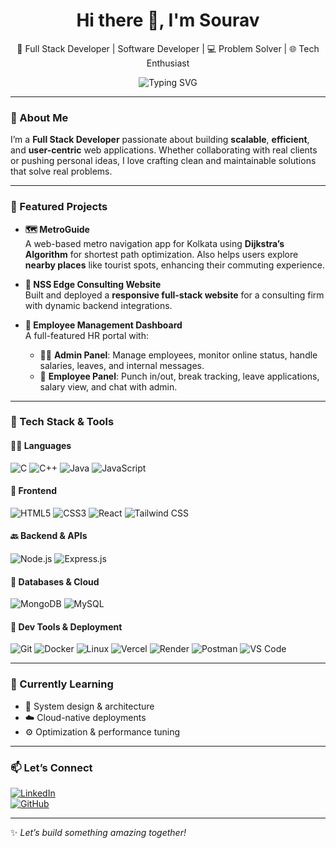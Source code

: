 <h1 align="center">Hi there 👋, I'm Sourav</h1>
<p align="center">
🚀 Full Stack Developer | Software Developer | 💻 Problem Solver | 🌐 Tech Enthusiast  
</p>

<p align="center">
  <img src="https://readme-typing-svg.herokuapp.com?font=Fira+Code&weight=500&pause=1000&color=36BCF7&center=true&vCenter=true&width=440&lines=Building+impactful+apps+with+MERN;Always+learning+%F0%9F%93%9A;Lover+of+clean+code+%F0%9F%92%BB;Let's+create+together+%F0%9F%92%BB" alt="Typing SVG" />
</p>

---

### 🚀 About Me

I’m a **Full Stack Developer** passionate about building **scalable**, **efficient**, and **user-centric** web applications. Whether collaborating with real clients or pushing personal ideas, I love crafting clean and maintainable solutions that solve real problems.

---

### 💼 Featured Projects

- **🗺️ MetroGuide**  
  A web-based metro navigation app for Kolkata using **Dijkstra’s Algorithm** for shortest path optimization. Also helps users explore **nearby places** like tourist spots, enhancing their commuting experience.

- **🏢 NSS Edge Consulting Website**  
  Built and deployed a **responsive full-stack website** for a consulting firm with dynamic backend integrations.

- **👥 Employee Management Dashboard**  
  A full-featured HR portal with:
  - 👨‍💼 **Admin Panel**: Manage employees, monitor online status, handle salaries, leaves, and internal messages.
  - 👷 **Employee Panel**: Punch in/out, break tracking, leave applications, salary view, and chat with admin.

---

### 🧰 Tech Stack & Tools

#### 🧑‍💻 **Languages**
![C](https://img.shields.io/badge/C-00599C?style=flat-square&logo=c&logoColor=white)
![C++](https://img.shields.io/badge/C++-00599C?style=flat-square&logo=c%2B%2B&logoColor=white)
![Java](https://img.shields.io/badge/Java-ED8B00?style=flat-square&logo=java)
![JavaScript](https://img.shields.io/badge/JavaScript-F7DF1E?style=flat-square&logo=javascript&logoColor=black)


#### 🎨 **Frontend**
![HTML5](https://img.shields.io/badge/HTML5-E34F26?style=flat-square&logo=html5&logoColor=white)
![CSS3](https://img.shields.io/badge/CSS3-1572B6?style=flat-square&logo=css3)
![React](https://img.shields.io/badge/React-20232A?style=flat-square&logo=react)
![Tailwind CSS](https://img.shields.io/badge/Tailwind_CSS-38B2AC?style=flat-square&logo=tailwind-css)


#### 🔙 **Backend & APIs**
![Node.js](https://img.shields.io/badge/Node.js-339933?style=flat-square&logo=node.js)
![Express.js](https://img.shields.io/badge/Express.js-000000?style=flat-square&logo=express)


#### 💾 **Databases & Cloud**
![MongoDB](https://img.shields.io/badge/MongoDB-4EA94B?style=flat-square&logo=mongodb)
![MySQL](https://img.shields.io/badge/MySQL-4479A1?style=flat-square&logo=mysql)


#### 🧪 **Dev Tools & Deployment**
![Git](https://img.shields.io/badge/Git-F05032?style=flat-square&logo=git)
![Docker](https://img.shields.io/badge/Docker-2496ED?style=flat-square&logo=docker)
![Linux](https://img.shields.io/badge/Linux-FCC624?style=flat-square&logo=linux&logoColor=black)
![Vercel](https://img.shields.io/badge/Vercel-000000?style=flat-square&logo=vercel)
![Render](https://img.shields.io/badge/Render-46E3B7?style=flat-square&logo=render)
![Postman](https://img.shields.io/badge/Postman-FF6C37?style=flat-square&logo=postman)
![VS Code](https://img.shields.io/badge/VS_Code-007ACC?style=flat-square&logo=visual-studio-code)

---

### 🌱 Currently Learning
- 🧠 System design & architecture
- ☁️ Cloud-native deployments
- ⚙️ Optimization & performance tuning

---

### 📫 Let’s Connect

[![LinkedIn](https://img.shields.io/badge/LinkedIn-blue?style=flat-square&logo=linkedin)](https://www.linkedin.com/in/sourav-manjee-78a49a260/)  
[![GitHub](https://img.shields.io/badge/GitHub-000?style=flat-square&logo=github)](https://github.com/Souravmanjee)

---

✨ _Let’s build something amazing together!_
